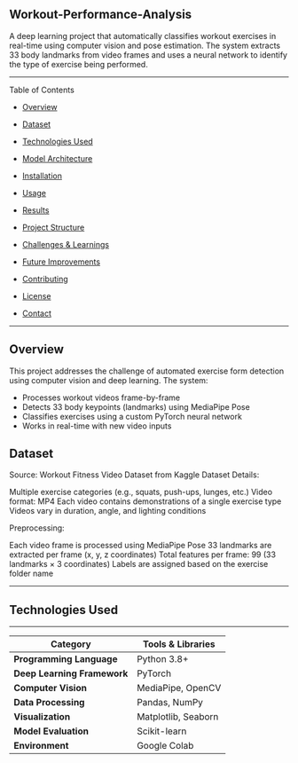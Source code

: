 Workout-Performance-Analysis
 ---

A deep learning project that automatically classifies workout exercises in real-time using computer vision and pose estimation. The system extracts 33 body landmarks from video frames and uses a neural network to identify the type of exercise being performed.

---
 Table of Contents

- [Overview](#Overview)

- [Dataset](#Dataset)

- [Technologies Used](#Technologie-Used)

- [Model Architecture](#Model-Architecture)

- [Installation](#Installation)

- [Usage](#Usage)

- [Results](#Results)

- [Project Structure](#Project-Structure)

- [Challenges & Learnings](#Challenges-&-Learnings)

- [Future Improvements](#Future-Improvements)

- [Contributing](#Contributing)

- [License](#License)
 
- [Contact](#Contact)
  
-----
## Overview


This project addresses the challenge of automated exercise form detection using computer vision and deep learning. The system:

- Processes workout videos frame-by-frame
- Detects 33 body keypoints (landmarks) using MediaPipe Pose
- Classifies exercises using a custom PyTorch neural network
- Works in real-time with new video inputs


##  Dataset

Source: Workout Fitness Video Dataset from Kaggle
Dataset Details:

Multiple exercise categories (e.g., squats, push-ups, lunges, etc.)
Video format: MP4
Each video contains demonstrations of a single exercise type
Videos vary in duration, angle, and lighting conditions

Preprocessing:

Each video frame is processed using MediaPipe Pose
33 landmarks are extracted per frame (x, y, z coordinates)
Total features per frame: 99 (33 landmarks × 3 coordinates)
Labels are assigned based on the exercise folder name

---
##  Technologies Used
--- 

| Category | Tools & Libraries |
|----------|-------------------|
| **Programming Language** | Python 3.8+ |
| **Deep Learning Framework** | PyTorch |
| **Computer Vision** | MediaPipe, OpenCV |
| **Data Processing** | Pandas, NumPy |
| **Visualization** | Matplotlib, Seaborn |
| **Model Evaluation** | Scikit-learn |
| **Environment** | Google Colab |
